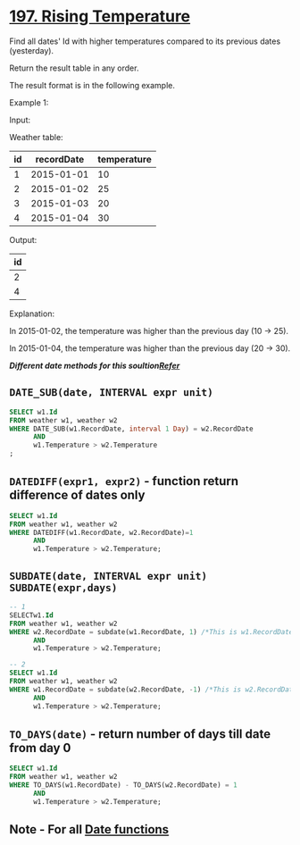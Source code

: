 # [197. Rising Temperature](https://leetcode.com/problems/rising-temperature/)

Find all dates' Id with higher temperatures compared to its previous dates (yesterday).

Return the result table in any order.

The result format is in the following example.

 

Example 1:

Input: 

Weather table:

| id | recordDate | temperature |
|----|------------|-------------|
| 1  | 2015-01-01 | 10          |
| 2  | 2015-01-02 | 25          |
| 3  | 2015-01-03 | 20          |
| 4  | 2015-01-04 | 30          |

Output: 

| id |
|----|
| 2  |
| 4  |

Explanation: 

In 2015-01-02, the temperature was higher than the previous day (10 -> 25).

In 2015-01-04, the temperature was higher than the previous day (20 -> 30).

***Different date methods for this soultion[Refer](https://leetcode.com/problems/rising-temperature/solutions/1522560/5-solutions-with-different-date-functions-in-mysql/?envType=study-plan-v2&envId=top-sql-50)***


## `DATE_SUB(date, INTERVAL expr unit)` 

```sql
SELECT w1.Id
FROM weather w1, weather w2
WHERE DATE_SUB(w1.RecordDate, interval 1 Day) = w2.RecordDate 
      AND
      w1.Temperature > w2.Temperature
;
```

## `DATEDIFF(expr1, expr2)` - function return difference of dates only

```sql
SELECT w1.Id
FROM weather w1, weather w2
WHERE DATEDIFF(w1.RecordDate, w2.RecordDate)=1
      AND
      w1.Temperature > w2.Temperature;
```

## `SUBDATE(date, INTERVAL expr unit)` `SUBDATE(expr,days)`

```sql
-- 1
SELECTw1.Id
FROM weather w1, weather w2
WHERE w2.RecordDate = subdate(w1.RecordDate, 1) /*This is w1.RecordDate with 1*/
      AND
      w1.Temperature > w2.Temperature;
```

```sql
-- 2
SELECT w1.Id
FROM weather w1, weather w2
WHERE w1.RecordDate = subdate(w2.RecordDate, -1) /*This is w2.RecordDate with -1*/
      AND
      w1.Temperature > w2.Temperature;
```

## `TO_DAYS(date)` - return number of days till date from day 0

```sql
SELECT w1.Id
FROM weather w1, weather w2
WHERE TO_DAYS(w1.RecordDate) - TO_DAYS(w2.RecordDate) = 1
      AND
      w1.Temperature > w2.Temperature;
```

## Note - For all [Date functions](https://www.tutorialspoint.com/mysql/mysql-date-time-functions.htm)
